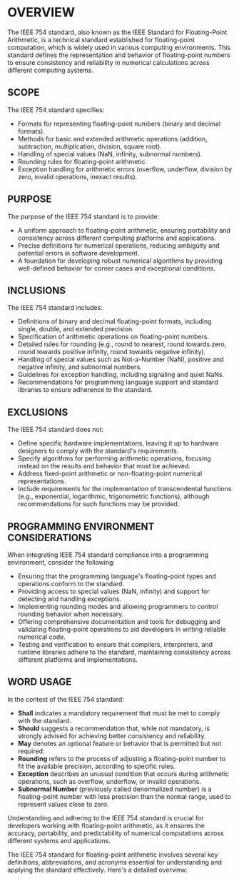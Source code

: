 # OVERVIEW

The IEEE 754 standard, also known as the IEEE Standard for Floating-Point Arithmetic, is a technical standard established for floating-point computation, which is widely used in various computing environments. This standard defines the representation and behavior of floating-point numbers to ensure consistency and reliability in numerical calculations across different computing systems.

## SCOPE

The IEEE 754 standard specifies:

- Formats for representing floating-point numbers (binary and decimal formats).
- Methods for basic and extended arithmetic operations (addition, subtraction, multiplication, division, square root).
- Handling of special values (NaN, infinity, subnormal numbers).
- Rounding rules for floating-point arithmetic.
- Exception handling for arithmetic errors (overflow, underflow, division by zero, invalid operations, inexact results).

## PURPOSE

The purpose of the IEEE 754 standard is to provide:

- A uniform approach to floating-point arithmetic, ensuring portability and consistency across different computing platforms and applications.
- Precise definitions for numerical operations, reducing ambiguity and potential errors in software development.
- A foundation for developing robust numerical algorithms by providing well-defined behavior for corner cases and exceptional conditions.

## INCLUSIONS

The IEEE 754 standard includes:

- Definitions of binary and decimal floating-point formats, including single, double, and extended precision.
- Specification of arithmetic operations on floating-point numbers.
- Detailed rules for rounding (e.g., round to nearest, round towards zero, round towards positive infinity, round towards negative infinity).
- Handling of special values such as Not-a-Number (NaN), positive and negative infinity, and subnormal numbers.
- Guidelines for exception handling, including signaling and quiet NaNs.
- Recommendations for programming language support and standard libraries to ensure adherence to the standard.

## EXCLUSIONS

The IEEE 754 standard does not:

- Define specific hardware implementations, leaving it up to hardware designers to comply with the standard's requirements.
- Specify algorithms for performing arithmetic operations, focusing instead on the results and behavior that must be achieved.
- Address fixed-point arithmetic or non-floating-point numerical representations.
- Include requirements for the implementation of transcendental functions (e.g., exponential, logarithmic, trigonometric functions), although recommendations for such functions may be provided.

## PROGRAMMING ENVIRONMENT CONSIDERATIONS

When integrating IEEE 754 standard compliance into a programming environment, consider the following:

- Ensuring that the programming language's floating-point types and operations conform to the standard.
- Providing access to special values (NaN, infinity) and support for detecting and handling exceptions.
- Implementing rounding modes and allowing programmers to control rounding behavior when necessary.
- Offering comprehensive documentation and tools for debugging and validating floating-point operations to aid developers in writing reliable numerical code.
- Testing and verification to ensure that compilers, interpreters, and runtime libraries adhere to the standard, maintaining consistency across different platforms and implementations.

## WORD USAGE

In the context of the IEEE 754 standard:

- **Shall** indicates a mandatory requirement that must be met to comply with the standard.
- **Should** suggests a recommendation that, while not mandatory, is strongly advised for achieving better consistency and reliability.
- **May** denotes an optional feature or behavior that is permitted but not required.
- **Rounding** refers to the process of adjusting a floating-point number to fit the available precision, according to specific rules.
- **Exception** describes an unusual condition that occurs during arithmetic operations, such as overflow, underflow, or invalid operations.
- **Subnormal Number** (previously called denormalized number) is a floating-point number with less precision than the normal range, used to represent values close to zero.

Understanding and adhering to the IEEE 754 standard is crucial for developers working with floating-point arithmetic, as it ensures the accuracy, portability, and predictability of numerical computations across different systems and applications.

The IEEE 754 standard for floating-point arithmetic involves several key definitions, abbreviations, and acronyms essential for understanding and applying the standard effectively. Here's a detailed overview:
